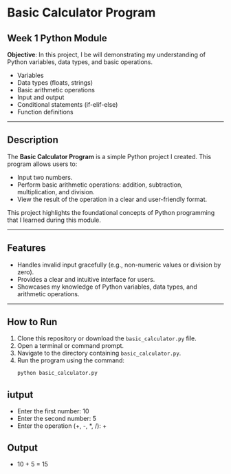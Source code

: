 # Basic Calculator Program

## Week 1 Python Module

**Objective**: In this project, I be will demonstrating my understanding of Python variables, data types, and basic operations.

- Variables
- Data types (floats, strings)
- Basic arithmetic operations
- Input and output
- Conditional statements (if-elif-else)
- Function definitions

---

## Description

The **Basic Calculator Program** is a simple Python project I created. This program allows users to:

- Input two numbers.
- Perform basic arithmetic operations: addition, subtraction, multiplication, and division.
- View the result of the operation in a clear and user-friendly format.

This project highlights the foundational concepts of Python programming that I learned during this module.

---

## Features

- Handles invalid input gracefully (e.g., non-numeric values or division by zero).
- Provides a clear and intuitive interface for users.
- Showcases my knowledge of Python variables, data types, and arithmetic operations.

---

## How to Run

1. Clone this repository or download the `basic_calculator.py` file.
2. Open a terminal or command prompt.
3. Navigate to the directory containing `basic_calculator.py`.
4. Run the program using the command:
   ```bash
   python basic_calculator.py
   ```

## iutput

- Enter the first number: 10
- Enter the second number: 5
- Enter the operation (+, -, \*, /): +

## Output

- 10 + 5 = 15
